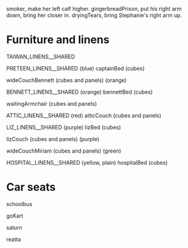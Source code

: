 smoker, make her left calf higher.
gingerbreadPrison, put his right arm down, bring her closer in.
dryingTears, bring Stephanie's right arm up.

# Furniture and linens
TAIWAN_LINENS__SHARED

PRETEEN_LINENS__SHARED (blue)
captainBed (cubes)

wideCouchBennett (cubes and panels) (orange)

BENNETT_LINENS__SHARED (orange)
bennettBed (cubes)

waitingArmchair (cubes and panels)

ATTIC_LINENS__SHARED (red)
atticCouch (cubes and panels)

LIZ_LINENS__SHARED (purple)
lizBed (cubes)

lizCouch (cubes and panels) (purple)

wideCouchMiriam (cubes and panels) (green)

HOSPITAL_LINENS__SHARED (yellow, plain)
hospitalBed (cubes)

# Car seats
schoolbus

goKart

saturn

reatta